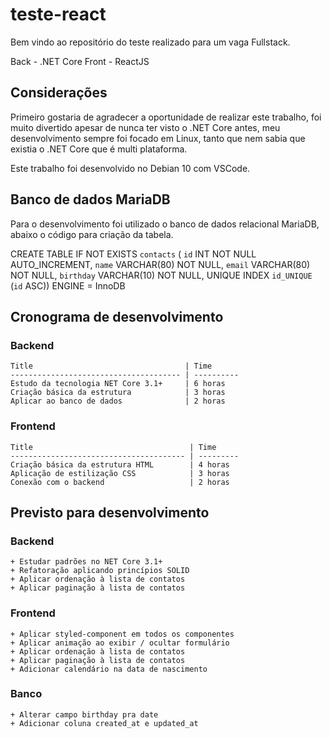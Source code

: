 # teste-react
  Bem vindo ao repositório do teste realizado para um vaga Fullstack.

  Back - .NET Core
  Front - ReactJS

## Considerações
  Primeiro gostaria de agradecer a oportunidade de realizar este trabalho, foi muito divertido
  apesar de nunca ter visto o .NET Core antes, meu desenvolvimento sempre foi focado em Linux, 
  tanto que nem sabia que existia o .NET Core que é multi plataforma.

  Este trabalho foi desenvolvido no Debian 10 com VSCode.

## Banco de dados MariaDB
  Para o desenvolvimento foi utilizado o banco de dados relacional MariaDB, abaixo o código para criação 
  da tabela.

  CREATE TABLE IF NOT EXISTS `contacts` (
    `id` INT NOT NULL AUTO_INCREMENT,
    `name` VARCHAR(80) NOT NULL,
    `email` VARCHAR(80) NOT NULL,
    `birthday` VARCHAR(10) NOT NULL,
    UNIQUE INDEX `id_UNIQUE` (`id` ASC))
  ENGINE = InnoDB


## Cronograma de desenvolvimento

  ### Backend

    Title                                  | Time    
    -------------------------------------- | ---------- 
    Estudo da tecnologia NET Core 3.1+     | 6 horas
    Criação básica da estrutura            | 3 horas
    Aplicar ao banco de dados              | 2 horas


  ### Frontend

    Title                                   | Time    
    --------------------------------------- | ---------
    Criação básica da estrutura HTML        | 4 horas
    Aplicação de estilização CSS            | 3 horas
    Conexão com o backend                   | 2 horas


## Previsto para desenvolvimento

  ### Backend
    + Estudar padrões no NET Core 3.1+
    + Refatoração aplicando princípios SOLID
    + Aplicar ordenação à lista de contatos
    + Aplicar paginação à lista de contatos

  ### Frontend
    + Aplicar styled-component em todos os componentes
    + Aplicar animação ao exibir / ocultar formulário
    + Aplicar ordenação à lista de contatos
    + Aplicar paginação à lista de contatos
    + Adicionar calendário na data de nascimento

  ### Banco
    + Alterar campo birthday pra date
    + Adicionar coluna created_at e updated_at

  
